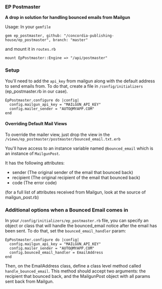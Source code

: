 ### EP Postmaster

**A drop in solution for handling bounced emails from Mailgun**

Usage: In your `gemfile`

`gem ep_postmaster, github: "/concordia-publishing-house/ep_postmaster", branch: "master"`

and mount it in `routes.rb`

`mount EpPostmaster::Engine => "/api/postmaster"`

### Setup

You'll need to add the `api_key` from mailgun along with the default address to send emails from. To do that, create a file in `/config/initializers` (ep_postmaster.rb in our case).

```
EpPostmaster.configure do |config|
  config.mailgun_api_key = "MAILGUN_API_KEY"
  config.mailer_sender = "AUTO@MYAPP.COM"
end
```

#### Overriding Default Mail Views

To override the mailer view, just drop the view in the `/views/ep_postmaster/postmaster/bounced_email.txt.erb`

You'll have access to an instance variable named `@bounced_email` which is an instance of `MailgunPost`.

It has the following attributes:

* sender    (The original sender of the email that bounced back)
* recipient (The original recipient of the email that bounced back)
* code      (The error code)

(for a full list of attributes received from Mailgun, look at the source of mailgun_post.rb)

### Additional options when a Bounced Email comes in

In your `/config/initializers/ep_postmaster.rb` file, you can specify an object or class that will handle the bounced_email notice after the email has been sent. To do that, set the `bounced_email_handler` param:

```
EpPostmaster.configure do |config|
  config.mailgun_api_key = "MAILGUN_API_KEY"
  config.mailer_sender = "AUTO@MYAPP.COM"
  config.bounced_email_handler = EmailAddress
end
```

Then, on the EmailAddress class, define a class level method called `handle_bounced_email`. This method should accept two arguments: the recipient that bounced back, and the MailgunPost object with all params sent back from Mailgun.
